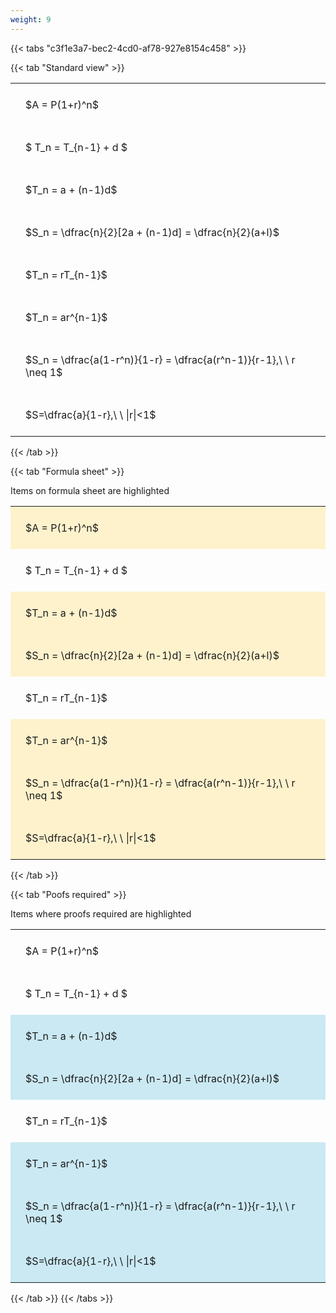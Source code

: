 ```yaml
---
weight: 9
---
```


{{< tabs "c3f1e3a7-bec2-4cd0-af78-927e8154c458" >}}

{{< tab "Standard view" >}}

<style type="text/css">
#T_547f7 th.col_heading {
  text-align: left;
  font-size: 1em;
}
#T_547f7 td {
  text-align: left;
  font-size: 1em;
  padding: 1.5em;
}
</style>
<table id="T_547f7">
  <thead>
  </thead>
  <tbody>
    <tr>
      <td id="T_547f7_row0_col0" class="data row0 col0" >$A = P(1+r)^n$</td>
    </tr>
    <tr>
      <td id="T_547f7_row1_col0" class="data row1 col0" >$ T_n = T_{n-1} + d $</td>
    </tr>
    <tr>
      <td id="T_547f7_row2_col0" class="data row2 col0" >$T_n = a + (n-1)d$</td>
    </tr>
    <tr>
      <td id="T_547f7_row3_col0" class="data row3 col0" >$S_n = \dfrac{n}{2}[2a + (n-1)d] = \dfrac{n}{2}(a+l)$</td>
    </tr>
    <tr>
      <td id="T_547f7_row4_col0" class="data row4 col0" >$T_n = rT_{n-1}$</td>
    </tr>
    <tr>
      <td id="T_547f7_row5_col0" class="data row5 col0" >$T_n = ar^{n-1}$</td>
    </tr>
    <tr>
      <td id="T_547f7_row6_col0" class="data row6 col0" >$S_n = \dfrac{a(1-r^n)}{1-r} = \dfrac{a(r^n-1)}{r-1},\ \  r \neq 1$</td>
    </tr>
    <tr>
      <td id="T_547f7_row7_col0" class="data row7 col0" >$S=\dfrac{a}{1-r},\ \ |r|<1$</td>
    </tr>
  </tbody>
</table>
{{< /tab >}}

{{< tab "Formula sheet" >}}

Items on formula sheet are highlighted 
<br>
<style type="text/css">
#T_1f7fd th.col_heading {
  text-align: left;
  font-size: 1em;
}
#T_1f7fd td {
  text-align: left;
  font-size: 1em;
  padding: 1.5em;
}
#T_1f7fd_row0_col0, #T_1f7fd_row2_col0, #T_1f7fd_row3_col0, #T_1f7fd_row5_col0, #T_1f7fd_row6_col0, #T_1f7fd_row7_col0 {
  background-color: rgba(255,194,10, 0.2);
}
#T_1f7fd_row1_col0, #T_1f7fd_row4_col0 {
  background-color: rgba(0,0,0,0);
}
</style>
<table id="T_1f7fd">
  <thead>
  </thead>
  <tbody>
    <tr>
      <td id="T_1f7fd_row0_col0" class="data row0 col0" >$A = P(1+r)^n$</td>
    </tr>
    <tr>
      <td id="T_1f7fd_row1_col0" class="data row1 col0" >$ T_n = T_{n-1} + d $</td>
    </tr>
    <tr>
      <td id="T_1f7fd_row2_col0" class="data row2 col0" >$T_n = a + (n-1)d$</td>
    </tr>
    <tr>
      <td id="T_1f7fd_row3_col0" class="data row3 col0" >$S_n = \dfrac{n}{2}[2a + (n-1)d] = \dfrac{n}{2}(a+l)$</td>
    </tr>
    <tr>
      <td id="T_1f7fd_row4_col0" class="data row4 col0" >$T_n = rT_{n-1}$</td>
    </tr>
    <tr>
      <td id="T_1f7fd_row5_col0" class="data row5 col0" >$T_n = ar^{n-1}$</td>
    </tr>
    <tr>
      <td id="T_1f7fd_row6_col0" class="data row6 col0" >$S_n = \dfrac{a(1-r^n)}{1-r} = \dfrac{a(r^n-1)}{r-1},\ \  r \neq 1$</td>
    </tr>
    <tr>
      <td id="T_1f7fd_row7_col0" class="data row7 col0" >$S=\dfrac{a}{1-r},\ \ |r|<1$</td>
    </tr>
  </tbody>
</table>
{{< /tab >}}

{{< tab "Poofs required" >}}

Items where proofs required are highlighted 
<br>
<style type="text/css">
#T_58ca5 th.col_heading {
  text-align: left;
  font-size: 1em;
}
#T_58ca5 td {
  text-align: left;
  font-size: 1em;
  padding: 1.5em;
}
#T_58ca5_row0_col0, #T_58ca5_row1_col0, #T_58ca5_row4_col0 {
  background-color: rgba(0,0,0,0);
}
#T_58ca5_row2_col0, #T_58ca5_row3_col0, #T_58ca5_row5_col0, #T_58ca5_row6_col0, #T_58ca5_row7_col0 {
  background-color: rgba(0,150,200, 0.2);
}
</style>
<table id="T_58ca5">
  <thead>
  </thead>
  <tbody>
    <tr>
      <td id="T_58ca5_row0_col0" class="data row0 col0" >$A = P(1+r)^n$</td>
    </tr>
    <tr>
      <td id="T_58ca5_row1_col0" class="data row1 col0" >$ T_n = T_{n-1} + d $</td>
    </tr>
    <tr>
      <td id="T_58ca5_row2_col0" class="data row2 col0" >$T_n = a + (n-1)d$</td>
    </tr>
    <tr>
      <td id="T_58ca5_row3_col0" class="data row3 col0" >$S_n = \dfrac{n}{2}[2a + (n-1)d] = \dfrac{n}{2}(a+l)$</td>
    </tr>
    <tr>
      <td id="T_58ca5_row4_col0" class="data row4 col0" >$T_n = rT_{n-1}$</td>
    </tr>
    <tr>
      <td id="T_58ca5_row5_col0" class="data row5 col0" >$T_n = ar^{n-1}$</td>
    </tr>
    <tr>
      <td id="T_58ca5_row6_col0" class="data row6 col0" >$S_n = \dfrac{a(1-r^n)}{1-r} = \dfrac{a(r^n-1)}{r-1},\ \  r \neq 1$</td>
    </tr>
    <tr>
      <td id="T_58ca5_row7_col0" class="data row7 col0" >$S=\dfrac{a}{1-r},\ \ |r|<1$</td>
    </tr>
  </tbody>
</table>
{{< /tab >}}
{{< /tabs >}}
